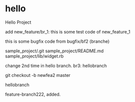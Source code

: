 # hello
Hello Project

add new_feature/br_1:
this is some test code of new_feature_1


this is some bugfix code from bugfix/bf2 (branche)

sample_project/.git
sample_project/README.md
sample_project/lib/widget.rb

change 2nd time in hello branch.
br3: hellobranch



git checkout -b newfea2 master


hellobranch


feature-branch222, added.
